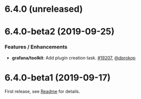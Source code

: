 # 6.4.0 (unreleased)

# 6.4.0-beta2 (2019-09-25)

### Features / Enhancements
* **grafana/toolkit**: Add plugin creation task. [#19207](https://github.com/grafana/grafana/pull/19207), [@dprokop](https://github.com/dprokop)

# 6.4.0-beta1 (2019-09-17)
First release, see [Readme](https://github.com/grafana/grafana/blob/v6.4.0-beta1/packages/grafana-toolkit/README.md) for details.
